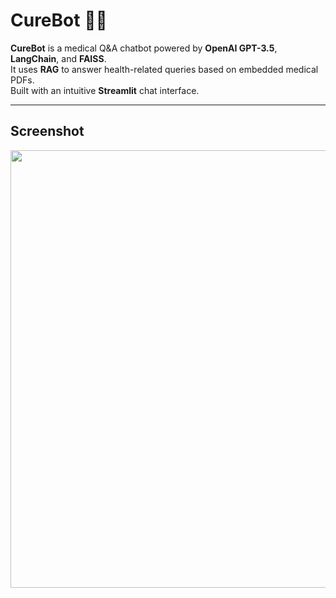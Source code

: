 # CureBot 🧠💬

**CureBot** is a medical Q&A chatbot powered by **OpenAI GPT-3.5**, **LangChain**, and **FAISS**.  
It uses **RAG** to answer health-related queries based on embedded medical PDFs.  
Built with an intuitive **Streamlit** chat interface.

---

## Screenshot

<img src="![image](https://github.com/user-attachments/assets/33b3f1ac-6476-4e64-ad5e-d456390b174c)" width="700"/>

